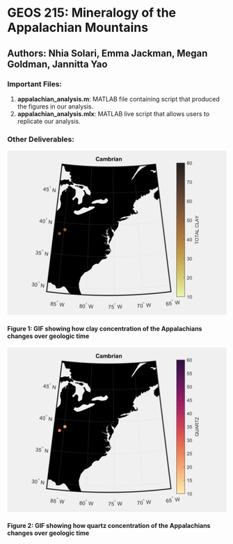 # GEOS 215: Mineralogy of the Appalachian Mountains

## Authors: Nhia Solari, Emma Jackman, Megan Goldman, Jannitta Yao

### Important Files:
1. **appalachian_analysis.m**: MATLAB file containing script that produced the figures in our analysis. 
2.  **appalachian_analysis.mlx**: MATLAB live script that allows users to replicate our analysis. 

### Other Deliverables:

![Clays gif](/Figures/Clays.gif)
#### Figure 1: GIF showing how clay concentration of the Appalachians changes over geologic time


![Quartz gif](/Figures/Quartz.gif)
#### Figure 2: GIF showing how quartz concentration of the Appalachians changes over geologic time

